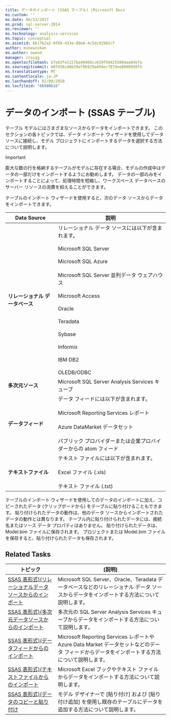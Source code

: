 ```yaml
---
title: データのインポート (SSAS テーブル) |Microsoft Docs
ms.custom: ''
ms.date: 06/13/2017
ms.prod: sql-server-2014
ms.reviewer: ''
ms.technology: analysis-services
ms.topic: conceptual
ms.assetid: 6617b2a2-9f69-433e-89e0-4c5dc92982cf
author: minewiskan
ms.author: owend
manager: craigg
ms.openlocfilehash: b7eb3fe1157ba40466cc619f504255084aa845fa
ms.sourcegitcommit: b87d36c46b39af8b929ad94ec707dee8800950f5
ms.translationtype: MT
ms.contentlocale: ja-JP
ms.lasthandoff: 02/08/2020
ms.locfileid: "66080616"
---
```

# <a name="import-data-ssas-tabular"></a>データのインポート (SSAS テーブル)
  テーブル モデルにはさまざまなソースからデータをインポートできます。 このセクションの各トピックでは、データ インポート ウィザードを使用してデータ ソースに接続し、モデル プロジェクトにインポートするデータを選択する方法について説明します。  
  
> [!IMPORTANT]  
>  膨大な数の行を格納するテーブルがモデルに存在する場合、モデルの作成中はデータの一部だけをインポートするようにお勧めします。 データの一部のみをインポートすることによって、処理時間を短縮し、ワークスペース データベースのサーバー リソースの消費を抑えることができます。  
  
 テーブルのインポート ウィザードを使用すると、次のデータ ソースからデータをインポートできます。  
  
|**Data Source**|**説明**|  
|---------------------|---------------------|  
|**リレーショナル データベース**|リレーショナル データ ソースには以下が含まれます。<br /><br /> Microsoft SQL Server<br /><br /> Microsoft SQL Azure<br /><br /> Microsoft SQL Server 並列データ ウェアハウス<br /><br /> Microsoft Access<br /><br /> Oracle<br /><br /> Teradata<br /><br /> Sybase<br /><br /> Informix<br /><br /> IBM DB2<br /><br /> OLEDB/ODBC|  
|**多次元ソース**|Microsoft SQL Server Analysis Services キューブ|  
|**データフィード**|データ フィードには以下が含まれます。<br /><br /> Microsoft Reporting Services レポート<br /><br /> Azure DataMarket データセット<br /><br /> パブリック プロバイダーまたは企業プロバイダーからの atom フィード|  
|**テキストファイル**|テキスト ファイルには以下が含まれます。<br /><br /> Excel ファイル (.xls)<br /><br /> テキスト ファイル (.txt)|  
  
 テーブルのインポート ウィザードを使用してのデータのインポートに加え、コピーされたデータ (クリップボードから) をテーブルに貼り付けることもできます。 貼り付けられたデータの動作は、他のデータ ソースからインポートされたデータの動作とは異なります。 テーブル内に貼り付けられたデータには、接続名またはソース データ プロパティはありません。 貼り付けられたデータは、Model.bim ファイルに保存されます。 プロジェクトまたは Model.bim ファイルを保存すると、貼り付けられたデータも保存されます。  
  
## <a name="related-tasks"></a>Related Tasks  
  
|トピック|[説明]|  
|-----------|-----------------|  
|[SSAS 表形式&#41;&#40;リレーショナルデータソースからのインポート](import-from-a-relational-data-source-ssas-tabular.md)|Microsoft SQL Server、Oracle、Teradata データベースなどのリレーショナル データ ソースからデータをインポートする方法について説明します。|  
|[SSAS 表形式&#41;&#40;多次元データソースからのインポート](import-from-a-multidimensional-data-source-ssas-tabular.md)|多次元の SQL Server Analysis Services キューブからデータをインポートする方法について説明します。|  
|[SSAS 表形式&#41;&#40;データフィードからのインポート](import-from-a-data-feed-ssas-tabular.md)|Microsoft Reporting Services レポートや Azure Data Market データセットなどのデータ フィードからデータをインポートする方法について説明します。|  
|[SSAS 表形式&#41;&#40;テキストファイルからのインポート](import-from-a-text-file-ssas-tabular.md)|Microsoft Excel ブックやテキスト ファイルからデータをインポートする方法について説明します。|  
|[SSAS 表形式&#41;&#40;データのコピーと貼り付け](copy-and-paste-data-ssas-tabular.md)|モデル デザイナーで [貼り付け] および [貼り付け追加] を使用し既存のテーブルにデータを追加する方法について説明します。|  
  
  
